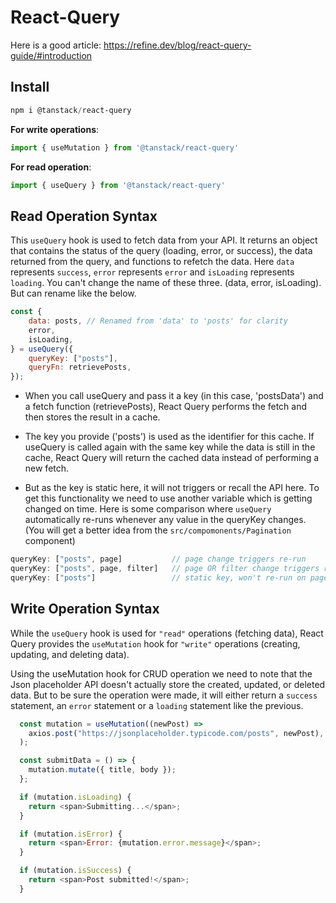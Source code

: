 # React-Query
Here is a good article: https://refine.dev/blog/react-query-guide/#introduction 

## Install

```powershell
npm i @tanstack/react-query
```

**For write operations**:
```js
import { useMutation } from '@tanstack/react-query'
```
**For read operation**:
```js
import { useQuery } from '@tanstack/react-query'
```

## Read Operation Syntax

This `useQuery` hook is used to fetch data from your API. It returns an object that contains the status of the query (loading, error, or success), the data returned from the query, and functions to refetch the data. Here `data` represents `success`, `error` represents `error` and `isLoading` represents `loading`. You can't change the name of these three. (data, error, isLoading). But can rename like the below.

```js
const {
    data: posts, // Renamed from 'data' to 'posts' for clarity
    error,
    isLoading,
} = useQuery({
    queryKey: ["posts"],
    queryFn: retrievePosts,
});
```

* When you call useQuery and pass it a key (in this case, 'postsData') and a fetch function (retrievePosts), React Query performs the fetch and then stores the result in a cache.

* The key you provide ('posts') is used as the identifier for this cache. If useQuery is called again with the same key while the data is still in the cache, React Query will return the cached data instead of performing a new fetch.

* But as the key is static here, it will not triggers or recall the API here. To get this functionality we need to use another variable which is getting changed on time. Here is some comparison where `useQuery` automatically re-runs whenever any value in the queryKey changes. (You will get a better idea from the `src/compomonents/Pagination` component)

```js
queryKey: ["posts", page]           // page change triggers re-run
queryKey: ["posts", page, filter]   // page OR filter change triggers re-run
queryKey: ["posts"]                 // static key, won't re-run on page change
```

## Write Operation Syntax

While the `useQuery` hook is used for `"read"` operations (fetching data), React Query provides the `useMutation` hook for `"write"` operations (creating, updating, and deleting data).

Using the useMutation hook for CRUD operation we need to note that the Json placeholder API doesn't actually store the created, updated, or deleted data. But to be sure the operation were made, it will either return a `success` statement, an `error` statement or a `loading` statement like the previous.

```js
  const mutation = useMutation((newPost) =>
    axios.post("https://jsonplaceholder.typicode.com/posts", newPost),
  );

  const submitData = () => {
    mutation.mutate({ title, body });
  };

  if (mutation.isLoading) {
    return <span>Submitting...</span>;
  }

  if (mutation.isError) {
    return <span>Error: {mutation.error.message}</span>;
  }

  if (mutation.isSuccess) {
    return <span>Post submitted!</span>;
  }
```


### 